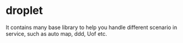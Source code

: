 # droplet
It contains many base library to help you handle different scenario in service, such as auto map, ddd, Uof etc.
